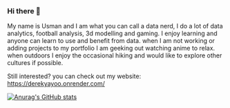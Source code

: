 ### Hi there 👋

My name is Usman and I am what you can call a data nerd, I do a lot of data analytics, football analysis, 3d modelling and gaming. I enjoy learning and anyone can learn to use and benefit from data. when I am not working or adding projects to my portfolio I am geeking out watching anime to relax.  when outdoors I enjoy the occasional hiking and would like to explore other cultures if possible. 

Still interested? you can check out my website: https://derekyayoo.onrender.com/

[![Anurag's GitHub stats](https://github-readme-stats.vercel.app/api?username=Derekyayo)](https://github.com/anuraghazra/github-readme-stats)
